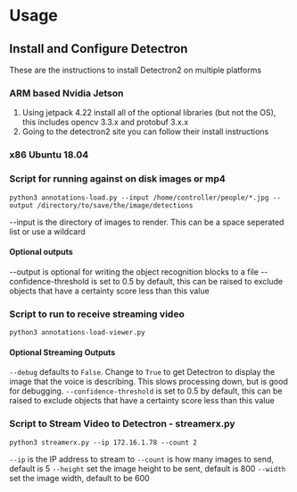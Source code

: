 # Usage

## Install and Configure Detectron

These are the instructions to install Detectron2 on multiple platforms

### ARM based Nvidia Jetson

1. Using jetpack 4.22 install all of the optional libraries (but not the OS), this includes opencv 3.3.x and protobuf 3.x.x
2. Going to the detectron2 site you can follow their install instructions 

### x86 Ubuntu 18.04


### Script for running against on disk images or mp4

```python3 annotations-load.py --input /home/controller/people/*.jpg --output /directory/to/save/the/image/detections```

--input is the directory of images to render.  This can be a space seperated list or use a wildcard

#### Optional outputs
--output is optional for writing the object recognition blocks to a file
--confidence-threshold is set to 0.5 by default, this can be raised to exclude objects that have a certainty score less than this value

### Script to run to receive streaming video

```python3 annotations-load-viewer.py```

#### Optional Streaming Outputs
`--debug` defaults to `False`. Change to `True` to get Detectron to display the image that the voice is describing. This slows processing down, but is good for debugging. 
`--confidence-threshold` is set to 0.5 by default, this can be raised to exclude objects that have a certainty score less than this value

### Script to Stream Video to Detectron - streamerx.py

```python3 streamerx.py --ip 172.16.1.78 --count 2```

`--ip` is the IP address to stream to
`--count` is how many images to send, default is 5
`--height` set the image height to be sent, default is 800
`--width` set the image width, default to be 600
